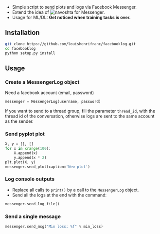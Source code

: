 * Simple script to send plots and logs via Facebook Messenger. 
* Extend the idea of ![navoshta](https://github.com/navoshta/cloudlog) for Messenger.
* Usage for ML/DL: __Get noticed when training tasks is over.__

## Installation
```bash
git clone https://github.com/louishenrifranc/facebooklog.git
cd facebooklog
python setup.py install
```

## Usage
### Create a MessengerLog object
Need a facebook account (email, password)
```python
messenger = MessengerLog(username, password)
```
If you want to send to a thread group, fill the parameter ```thread_id```, with the thread id of the conversation, otherwise logs are sent to the same account as the sender.

### Send pyplot plot
```python
X, y = [], []
for x in xrange(100):
    X.append(x)
    y.append(x * 2)
plt.plot(X, y)
messenger.send_plot(caption='New plot')
```

### Log console outputs
* Replace all calls to ```print()``` by a call to the ```MessengerLog``` object.
* Send all the logs at the end with the command:
```python
messenger.send_log_file()
```

### Send a single message
```python
messenger.send_msg("Min loss: %f" % min_loss)
```
